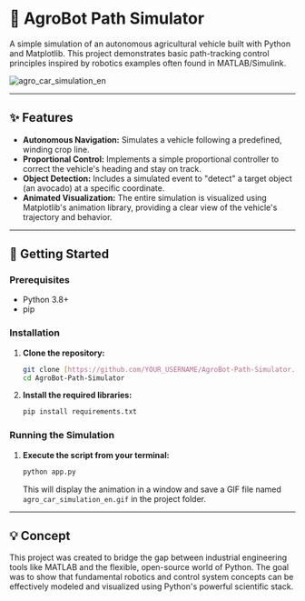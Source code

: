 # 🤖 AgroBot Path Simulator

A simple simulation of an autonomous agricultural vehicle built with Python and Matplotlib. This project demonstrates basic path-tracking control principles inspired by robotics examples often found in MATLAB/Simulink.

![agro_car_simulation_en](https://github.com/user-attachments/assets/9f0dc2bd-d3ff-4271-a3bf-f9954c2caf8f)


---

## ✨ Features

* **Autonomous Navigation:** Simulates a vehicle following a predefined, winding crop line.
* **Proportional Control:** Implements a simple proportional controller to correct the vehicle's heading and stay on track.
* **Object Detection:** Includes a simulated event to "detect" a target object (an avocado) at a specific coordinate.
* **Animated Visualization:** The entire simulation is visualized using Matplotlib's animation library, providing a clear view of the vehicle's trajectory and behavior.

---

## 🚀 Getting Started

### Prerequisites

* Python 3.8+
* pip

### Installation

1.  **Clone the repository:**
    ```bash
    git clone [https://github.com/YOUR_USERNAME/AgroBot-Path-Simulator.git](https://github.com/YOUR_USERNAME/AgroBot-Path-Simulator.git)
    cd AgroBot-Path-Simulator
    ```

2.  **Install the required libraries:**
    ```bash
    pip install requirements.txt
    ```

### Running the Simulation

1.  **Execute the script from your terminal:**
    ```bash
    python app.py
    ```

    This will display the animation in a window and save a GIF file named `agro_car_simulation_en.gif` in the project folder.

---

## 💡 Concept

This project was created to bridge the gap between industrial engineering tools like MATLAB and the flexible, open-source world of Python. The goal was to show that fundamental robotics and control system concepts can be effectively modeled and visualized using Python's powerful scientific stack.
